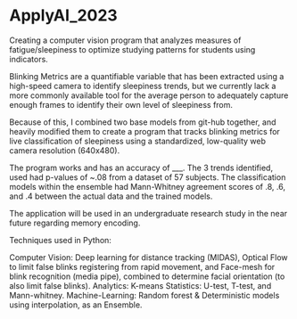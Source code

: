 # ApplyAI_2023
Creating a computer vision program that analyzes measures of fatigue/sleepiness to optimize studying patterns for students using indicators.


Blinking Metrics are a quantifiable variable that has been extracted using a high-speed camera to identify sleepiness trends, but we currently lack a more commonly available tool for the average person to adequately capture enough frames to identify their own level of sleepiness from.

Because of this, I combined two base models from git-hub together, and heavily modified them to create a program that tracks blinking metrics for live classification of sleepiness using a standardized, low-quality web camera resolution (640x480).

The program works and has an accuracy of ___. The 3 trends identified, used had p-values of ~.08 from a dataset of 57 subjects. The classification models within the ensemble had Mann-Whitney agreement scores of .8, .6, and .4 between the actual data and the trained models.

The application will be used in an undergraduate research study in the near future regarding memory encoding.


Techniques used in Python:

Computer Vision: Deep learning for distance tracking (MIDAS), Optical Flow to limit false blinks registering from rapid movement, and Face-mesh for blink recognition (media pipe), combined to determine facial orientation (to also limit false blinks).
Analytics: K-means
Statistics: U-test, T-test, and Mann-whitney.
Machine-Learning: Random forest & Deterministic models using interpolation, as an Ensemble.

